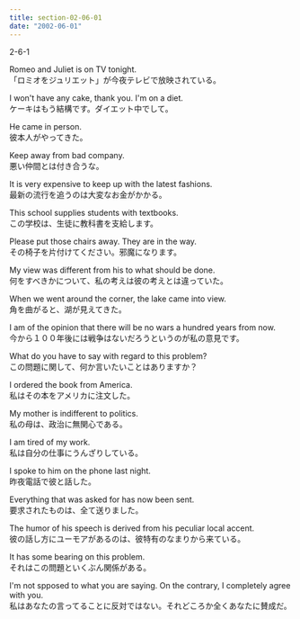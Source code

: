 ```yaml
---
title: section-02-06-01
date: "2002-06-01"
---
```


2-6-1

<!-- end -->

Romeo and Juliet is on TV tonight.  
「ロミオをジュリエット」が今夜テレビで放映されている。  

I won't have any cake, thank you. I'm on a diet.  
ケーキはもう結構です。ダイエット中でして。  

He came in person.  
彼本人がやってきた。  

Keep away from bad company.  
悪い仲間とは付き合うな。  

It is very expensive to keep up with the latest fashions.  
最新の流行を追うのは大変なお金がかかる。  

This school supplies students with textbooks.  
この学校は、生徒に教科書を支給します。  

Please put those chairs away. They are in the way.  
その椅子を片付けてください。邪魔になります。  

My view was different from his to what should be done.  
何をすべきかについて、私の考えは彼の考えとは違っていた。  

When we went around the corner, the lake came into view.  
角を曲がると、湖が見えてきた。  

I am of the opinion that there will be no wars a hundred years from now.  
今から１００年後には戦争はないだろうというのが私の意見です。  

What do you have to say with regard to this problem?  
この問題に関して、何か言いたいことはありますか？  

I ordered the book from America.  
私はその本をアメリカに注文した。  

My mother is indifferent to politics.  
私の母は、政治に無関心である。  

I am tired of my work.  
私は自分の仕事にうんざりしている。  

I spoke to him on the phone last night.  
昨夜電話で彼と話した。  

Everything that was asked for has now been sent.  
要求されたものは、全て送りました。  

The humor of his speech is derived from his peculiar local accent.  
彼の話し方にユーモアがあるのは、彼特有のなまりから来ている。  

It has some bearing on this problem.  
それはこの問題といくぶん関係がある。  

I'm not spposed to what you are saying. On the contrary, I completely agree with you.  
私はあなたの言ってることに反対ではない。それどころか全くあなたに賛成だ。  


